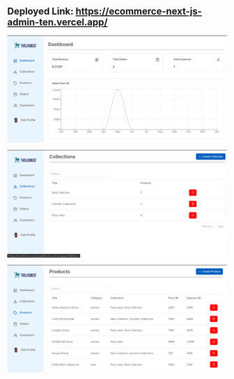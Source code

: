 ## Deployed Link: https://ecommerce-next-js-admin-ten.vercel.app/

![Dashboard](image-3.png)

![collections](image-1.png)

![products](image-2.png)


